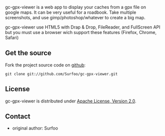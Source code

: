 gc-gpx-viewer is a web app to display your caches from a gpx file on google maps. 
It can be very useful for a roadbook. Take multiple screenshots, and use gimp/photoshop/whatever to create a big map.

gc-gpx-viewer use HTML5 with Drap & Drop, FileReader, and FullScreen API but you must use a browser wich support these features (Firefox, Chrome, Safari)

Get the source
--------------

Fork the project source code on [github](https://github.com/Surfoo/georoadbook/):

	git clone git://github.com/Surfoo/gc-gpx-viewer.git

License
-------

gc-gpx-viewer is distributed under [Apache License, Version 2.0](http://www.apache.org/licenses/LICENSE-2.0).

Contact
-------

- original author: Surfoo